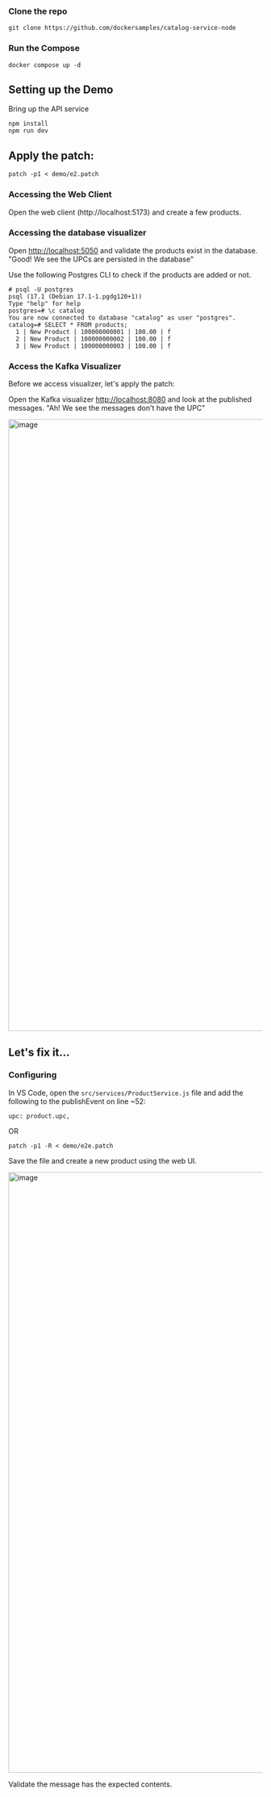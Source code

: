 
### Clone the repo

```
git clone https://github.com/dockersamples/catalog-service-node
```

### Run the Compose

```
docker compose up -d
```

## Setting up the Demo


Bring up the API service 


```
npm install
npm run dev
```

## Apply the patch:

```
patch -p1 < demo/e2.patch
```

### Accessing the Web Client

Open the web client (http://localhost:5173) and create a few products.

### Accessing the database visualizer 

Open [http://localhost:5050](http://localhost:5050) and validate the products exist in the database. 
"Good! We see the UPCs are persisted in the database"


Use the following Postgres CLI to check if the products are added or not.

```
# psql -U postgres
psql (17.1 (Debian 17.1-1.pgdg120+1))
Type "help" for help
postgres=# \c catalog
You are now connected to database "catalog" as user "postgres".
catalog=# SELECT * FROM products;
  1 | New Product | 100000000001 | 100.00 | f
  2 | New Product | 100000000002 | 100.00 | f
  3 | New Product | 100000000003 | 100.00 | f
```



### Access the Kafka Visualizer

Before we access visualizer, let's apply the patch:



Open the Kafka visualizer [http://localhost:8080](http://localhost:8080) and look at the published messages. 
"Ah! We see the messages don't have the UPC"

<img width="1213" alt="image" src="https://github.com/user-attachments/assets/a3e3ff3d-f08c-4168-bfb2-e59800be4d58" />



## Let's fix it...


### Configuring 

In VS Code, open the `src/services/ProductService.js` file and add the following to the publishEvent on line ~52:

```
upc: product.upc,
```

OR

```
patch -p1 -R < demo/e2e.patch
```

Save the file and create a new product using the web UI. 


<img width="1191" alt="image" src="https://github.com/user-attachments/assets/32c5ba6c-60c1-403b-9962-50c501a5e996" />

Validate the message has the expected contents.

